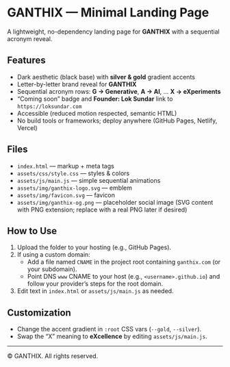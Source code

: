 # GANTHIX — Minimal Landing Page

A lightweight, no-dependency landing page for **GANTHIX** with a sequential acronym reveal.

## Features
- Dark aesthetic (black base) with **silver & gold** gradient accents
- Letter-by-letter brand reveal for **GANTHIX**
- Sequential acronym rows: **G → Generative**, **A → AI**, … **X → eXperiments**
- “Coming soon” badge and **Founder: Lok Sundar** link to `https://loksundar.com`
- Accessible (reduced motion respected, semantic HTML)
- No build tools or frameworks; deploy anywhere (GitHub Pages, Netlify, Vercel)

## Files
- `index.html` — markup + meta tags
- `assets/css/style.css` — styles & colors
- `assets/js/main.js` — simple sequential animations
- `assets/img/ganthix-logo.svg` — emblem
- `assets/img/favicon.svg` — favicon
- `assets/img/ganthix-og.png` — placeholder social image (SVG content with PNG extension; replace with a real PNG later if desired)

## How to Use
1. Upload the folder to your hosting (e.g., GitHub Pages).
2. If using a custom domain:
   - Add a file named `CNAME` in the project root containing `ganthix.com` (or your subdomain).
   - Point DNS `www` CNAME to your host (e.g., `<username>.github.io`) and follow your provider’s steps for the root domain.
3. Edit text in `index.html` or `assets/js/main.js` as needed.

## Customization
- Change the accent gradient in `:root` CSS vars (`--gold`, `--silver`).
- Swap the “X” meaning to **eXcellence** by editing `assets/js/main.js`.

---

© GANTHIX. All rights reserved.
